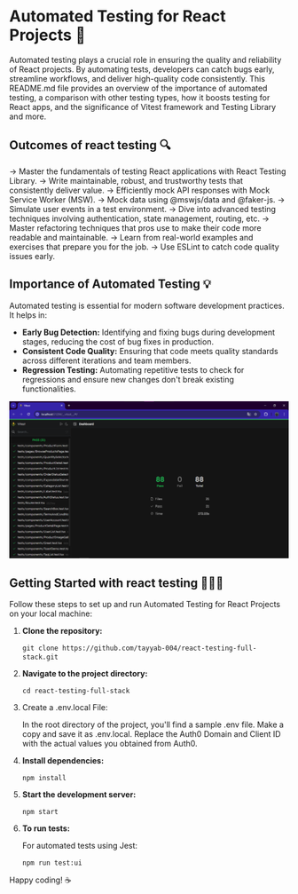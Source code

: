 # Automated Testing for React Projects 🚀

Automated testing plays a crucial role in ensuring the quality and reliability of React projects. By automating tests, developers can catch bugs early, streamline workflows, and deliver high-quality code consistently. This README.md file provides an overview of the importance of automated testing, a comparison with other testing types, how it boosts testing for React apps, and the significance of Vitest framework and Testing Library and more.

## Outcomes of react testing 🔍

-> Master the fundamentals of testing React applications with React Testing Library.
-> Write maintainable, robust, and trustworthy tests that consistently deliver value.
-> Efficiently mock API responses with Mock Service Worker (MSW).
-> Mock data using @mswjs/data and @faker-js.
-> Simulate user events in a test environment.
-> Dive into advanced testing techniques involving authentication, state management, routing, etc.
-> Master refactoring techniques that pros use to make their code more readable and maintainable.
-> Learn from real-world examples and exercises that prepare you for the job.
-> Use ESLint to catch code quality issues early.

## Importance of Automated Testing 💡

Automated testing is essential for modern software development practices. It helps in:

- **Early Bug Detection:** Identifying and fixing bugs during development stages, reducing the cost of bug fixes in production.
- **Consistent Code Quality:** Ensuring that code meets quality standards across different iterations and team members.
- **Regression Testing:** Automating repetitive tests to check for regressions and ensure new changes don't break existing functionalities.

![Testing Basic](./src/assets/react-testing.png)

## Getting Started with react testing 👩🏻‍💻

Follow these steps to set up and run Automated Testing for React Projects on your local machine:

1. **Clone the repository:**

   ```
   git clone https://github.com/tayyab-004/react-testing-full-stack.git
   ```

2. **Navigate to the project directory:**

   ```
   cd react-testing-full-stack
   ```

3. Create a .env.local File:

   In the root directory of the project, you'll find a sample .env file. Make a copy and save it as .env.local.
   Replace the Auth0 Domain and Client ID with the actual values you obtained from Auth0.

4. **Install dependencies:**

   ```
   npm install
   ```

6. **Start the development server:**

   ```
   npm start
   ```

7. **To run tests:**

   For automated tests using Jest:

   ```
   npm run test:ui
   ```

Happy coding! ☕